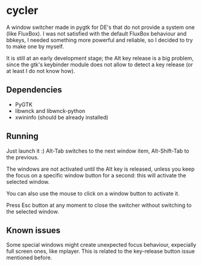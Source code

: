 cycler
======
A window switcher made in pygtk for DE's that do not provide a system one
(like FluxBox). I was not satisfied with the default FluxBox behaviour and
bbkeys, I needed something more powerful and reliable, so I decided to try
to make one by myself.

It is still at an early development stage; the Alt key release is a big
problem, since the gtk's keybinder module does not allow to detect a key
release (or at least I do not know how).


Dependencies
------------
- PyGTK
- libwnck and libwnck-python
- xwininfo (should be already installed)


Running
-------
Just launch it :)
Alt-Tab switches to the next window item, Alt-Shift-Tab to the previous.

The windows are not activated until the Alt key is released, unless you keep
the focus on a specific window button for a second: this will activate the
selected window.

You can also use the mouse to click on a window button to activate it.

Press Esc button at any moment to close the switcher without switching to the
selected window.


Known issues
------------
Some special windows might create unexpected focus behaviour, expecially full
screen ones, like mplayer. This is related to the key-release button issue
mentioned before.